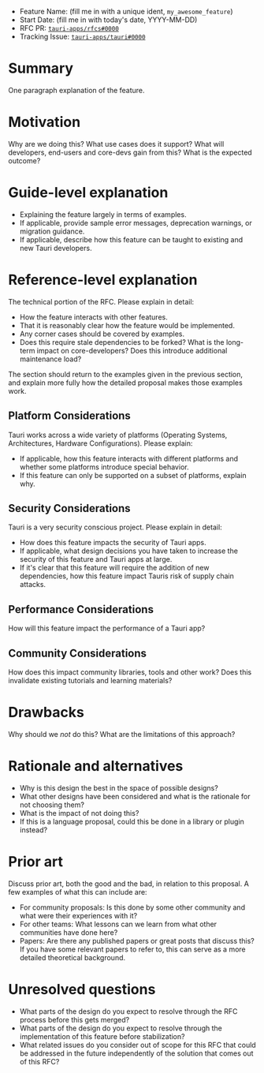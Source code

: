 -   Feature Name: (fill me in with a unique ident, `my_awesome_feature`)
-   Start Date: (fill me in with today's date, YYYY-MM-DD)
-   RFC PR: [`tauri-apps/rfcs#0000`](https://github.com/tauri-apps/rfcs/pull/0000)
-   Tracking Issue:
    [`tauri-apps/tauri#0000`](https://github.com/tauri-apps/tauri/issues/0000)

# Summary

One paragraph explanation of the feature.

# Motivation

Why are we doing this? What use cases does it support? What will developers,
end-users and core-devs gain from this? What is the expected outcome?

# Guide-level explanation

-   Explaining the feature largely in terms of examples.
-   If applicable, provide sample error messages, deprecation warnings, or
    migration guidance.
-   If applicable, describe how this feature can be taught to existing and new
    Tauri developers.

# Reference-level explanation

The technical portion of the RFC. Please explain in detail:

-   How the feature interacts with other features.
-   That it is reasonably clear how the feature would be implemented.
-   Any corner cases should be covered by examples.
-   Does this require stale dependencies to be forked? What is the long-term
    impact on core-developers? Does this introduce additional maintenance load?

The section should return to the examples given in the previous section, and
explain more fully how the detailed proposal makes those examples work.

## Platform Considerations

Tauri works across a wide variety of platforms (Operating Systems,
Architectures, Hardware Configurations). Please explain:

-   If applicable, how this feature interacts with different platforms and
    whether some platforms introduce special behavior.
-   If this feature can only be supported on a subset of platforms, explain why.

## Security Considerations

Tauri is a very security conscious project. Please explain in detail:

-   How does this feature impacts the security of Tauri apps.
-   If applicable, what design decisions you have taken to increase the security
    of this feature and Tauri apps at large.
-   If it's clear that this feature will require the addition of new
    dependencies, how this feature impact Tauris risk of supply chain attacks.

## Performance Considerations

How will this feature impact the performance of a Tauri app?

## Community Considerations

How does this impact community libraries, tools and other work? Does this
invalidate existing tutorials and learning materials?

# Drawbacks

Why should we _not_ do this? What are the limitations of this approach?

# Rationale and alternatives

-   Why is this design the best in the space of possible designs?
-   What other designs have been considered and what is the rationale for not
    choosing them?
-   What is the impact of not doing this?
-   If this is a language proposal, could this be done in a library or plugin
    instead?

# Prior art

Discuss prior art, both the good and the bad, in relation to this proposal. A
few examples of what this can include are:

-   For community proposals: Is this done by some other community and what were
    their experiences with it?
-   For other teams: What lessons can we learn from what other communities have
    done here?
-   Papers: Are there any published papers or great posts that discuss this? If
    you have some relevant papers to refer to, this can serve as a more detailed
    theoretical background.

# Unresolved questions

-   What parts of the design do you expect to resolve through the RFC process
    before this gets merged?
-   What parts of the design do you expect to resolve through the implementation
    of this feature before stabilization?
-   What related issues do you consider out of scope for this RFC that could be
    addressed in the future independently of the solution that comes out of this
    RFC?
